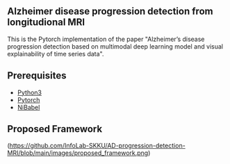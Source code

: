 ## Alzheimer disease progression detection from longitudional MRI
This is the Pytorch implementation of the paper "Alzheimer’s disease progression detection based on multimodal deep learning model and visual explainability of time series data". 

## Prerequisites
* [Python3](https://www.python.org/)
* [Pytorch](https://pytorch.org/)
* [NiBabel](https://nipy.org/nibabel/)

## Proposed Framework
(https://github.com/InfoLab-SKKU/AD-progression-detection-MRI/blob/main/images/proposed_framework.png)
